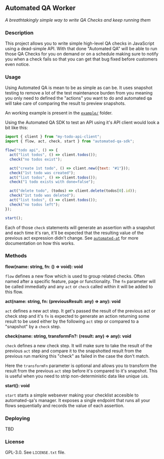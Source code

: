 ## Automated QA Worker

_A breathtakingly simple way to write QA Checks and keep running them_


### Description

This project allows you to write simple high-level QA checks in JavaScript
using a dead-simple API. With that done "Automated QA" will be able to
run those QA Checks for you on demand or on a schedule making sure to notify
you when a check fails so that you can get that bug fixed before customers
even notice.

### Usage

Using Automated QA is mean to be as simple as can be. It uses snapshot testing
to remove a lot of the test maintenance burden from you meaning you only need
to defined the "actions" you want to do and automated qa will take care of
comparing the result to preview snapshots.

An working example is present in the [`example/`](./example) folder.

Using the Automated QA SDK to test an API using it's API client would
look a bit like this:

```js
import { client } from "my-todo-api-client";
import { flow, act, check, start } from "automated-qa-sdk";

flow("todo api", () => {
  act("list todos", () => client.todos());
  check("no todos exist");

  act("create 1st todo", () => client.new({text: "#1"}));
  check("1st todo was created");
  act("list todos", () => client.todos());
  check("1 todo exists with done=false");

  act("delete todo", (todos) => client.delete(todos[0].id));
  check("1st todo was deleted");
  act("list todos", () => client.todos());
  check("no todos left");
});

start();
```

Each of those `check` statements will generate an assertion with a snapshot
and each time it's ran, it'll be expected that the resulting value of the
previous act expression didn't change. See
[`automated-at`](https://github.com/lambdagrid/automated-qa) for more
documentation on how this works.


### Methods

**flow(name: string, fn: () => void): void**

`flow` defines a new flow which is used to group related checks. Often
named after a specific feature, page or functionality. The `fn` parameter
will be called immediatly and any `act` or `check` called within it will
be added to this flow.

**act(name: string, fn: (previousResult: any) => any): void**

`act` defines a new act step. It get's passed the result of the previous
act or check step and it's `fn` is expected to generate an action returning
some result to be used either by the following `act` step or compared to
a "snapshot" by a `check` step.

**check(name: string, transformFn?: (result: any) => any): void**

`check` defines a new check step. It will make sure to take the result of the
previous `act` step and compare it to the snapshotted result from the
previous run marking this "check" as failed in the case the don't match.

Here the `transformFn` parameter is optional and allows you to transform the
result from the previous `act` step before it's compared to it's snapshot.
This is useful when you need to strip non-deterministic data like unique `id`s.

**start(): void**

`start` starts a simple websever making your checklist accesible to
automated-qa's manager. It exposes a single endpoint that runs all your flows
sequentially and records the value of each assertion.


### Deploying

TBD


### License

GPL-3.0. See `LICENSE.txt` file.
